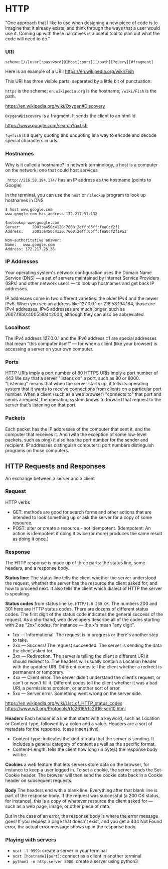# HTTP
"One approach that I like to use when designing a new piece of code is to imagine that it already exists, and think through the ways that a user would use it. Coming up with these narratives is a useful tool to plan out what the code will need to do."

### URI
`scheme:[//[user[:password]@]host[:port]][/path][?query][#fragment]`

Here is an example of a URI: https://en.wikipedia.org/wiki/Fish

This URI has three visible parts, separated by a little bit of punctuation:

`https` is the scheme;
`en.wikipedia.org` is the hostname;
`/wiki/Fish` is the path.

https://en.wikipedia.org/wiki/Oxygen#Discovery

`Oxygen#Discovery` is a fragment. It sends the client to an html id.

https://www.google.com/search?q=fish

`?q=fish` is a query
quoting and unquoting is a way to encode and decode special
characters in urls.

### Hostnames

Why is it called a hostname? In network terminology, a host is a computer on the network; one that could host services

` http://216.58.194.174/` has an IP address as the hostname (points to Google)

In the terminal, you can use the `host` or `nslookup` program to look up hostnames in DNS

```
$ host www.google.com
www.google.com has address 172.217.31.132

$nslookup www.google.com
Server:		2001:a450:4120:7600:2eff:65ff:fea0:f2f1
Address:	2001:a450:4120:7600:2eff:65ff:fea0:f2f1#53

Non-authoritative answer:
Name:	www.google.com
Address: 172.217.26.36
```

### IP Addresses
Your operating system's network configuration uses the Domain Name Service (DNS) — a set of servers maintained by Internet Service Providers (ISPs) and other network users — to look up hostnames and get back IP addresses.

IP addresses come in two different varieties: the older IPv4 and the newer IPv6. When you see an address like 127.0.0.1 or 216.58.194.164, those are IPv4 addresses. IPv6 addresses are much longer, such as 2607:f8b0:4005:804::2004, although they can also be abbreviated.

### Localhost
The IPv4 address 127.0.0.1 and the IPv6 address ::1 are special addresses that mean "this computer itself" — for when a client (like your browser) is accessing a server on your own computer.

### Ports
HTTP URIs imply a port number of 80
HTTPS URIs imply a port number of 443
We say that a server "listens on" a port, such as 80 or 8000. "Listening" means that when the server starts up, it tells its operating system that it wants to receive connections from clients on a particular port number. When a client (such as a web browser) "connects to" that port and sends a request, the operating system knows to forward that request to the server that's listening on that port.

### Packets
Each packet has the IP addresses of the computer that sent it, and the computer that receives it.
And (with the exception of some low-level packets, such as ping) it also has the port number for the sender and recipient.
IP addresses distinguish computers; port numbers distinguish programs on those computers.

## HTTP Requests and Responses
An exchange between a server and a client

### Request
HTTP verbs
- GET: methods are good for search forms and other actions that are intended to look something up or ask the server for a copy of some resource.
- POST: alter or create a resource - not idempotent.
(Idempotent: An action is idempotent if doing it twice (or more) produces the same result as doing it once.)

### Response
The HTTP response is made up of three parts: the status line, some headers, and a response body.

**Status line:** The status line tells the client whether the server understood the request, whether the server has the resource the client asked for, and how to proceed next. It also tells the client which dialect of HTTP the server is speaking.

**Status codes** from status line i.e. `HTTP/1.0 200 OK`.
The numbers 200 and 301 here are HTTP status codes. There are dozens of different status codes. The first digit of the status code indicates the general success of the request. As a shorthand, web developers describe all of the codes starting with 2 as "2xx" codes, for instance — the x's mean "any digit".

- 1xx — Informational. The request is in progress or there's another step to take.
- 2xx — Success! The request succeeded. The server is sending the data the client asked for.
- 3xx — Redirection. The server is telling the client a different URI it should redirect to. The headers will usually contain a Location header with the updated URI. Different codes tell the client whether a redirect is permanent or temporary.
- 4xx — Client error. The server didn't understand the client's request, or can't or won't fill it. Different codes tell the client whether it was a bad URI, a permissions problem, or another sort of error.
- 5xx — Server error. Something went wrong on the server side.

https://en.wikipedia.org/wiki/List_of_HTTP_status_codes
https://www.w3.org/Protocols/rfc2616/rfc2616-sec10.html

**Headers**
Each header is a line that starts with a keyword, such as Location or Content-type, followed by a colon and a value.
Headers are a sort of metadata for the response. (case insensitive)

- Content-type: indicates the kind of data that the server is sending. It includes a general category of content as well as the specific format.
- Content-Length: tells the client how long (in bytes) the response body will be.

**Cookies**
a web feature that lets servers store data on the browser, for instance to keep a user logged in. To set a cookie, the server sends the Set-Cookie header. The browser will then send the cookie data back in a Cookie header on subsequent requests.

**Body**
The headers end with a blank line. Everything after that blank line is part of the response body. If the request was successful (a 200 OK status, for instance), this is a copy of whatever resource the client asked for — such as a web page, image, or other piece of data.

But in the case of an error, the response body is where the error message goes! If you request a page that doesn't exist, and you get a 404 Not Found error, the actual error message shows up in the response body.

### Playing with servers
- `ncat -l 9999`: create a server in your terminal
- `ncat [hostname][port]`: connect as a client in another terminal
- `python3 -m http.server 8000`: create a server using python3
